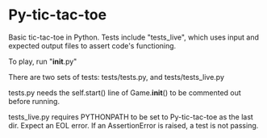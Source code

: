 # Py-tic-tac-toe
Basic tic-tac-toe in Python. Tests include "tests_live", which uses input and
expected output files to assert code's functioning.

To play, run "__init__.py"

There are two sets of tests:
    tests/tests.py, and
    tests/tests_live.py

tests.py needs the self.start() line of Game.__init__() to be commented out
before running.

tests_live.py requires PYTHONPATH to be set to Py-tic-tac-toe as the last dir.
Expect an EOL error. If an AssertionError is raised, a test is not passing.